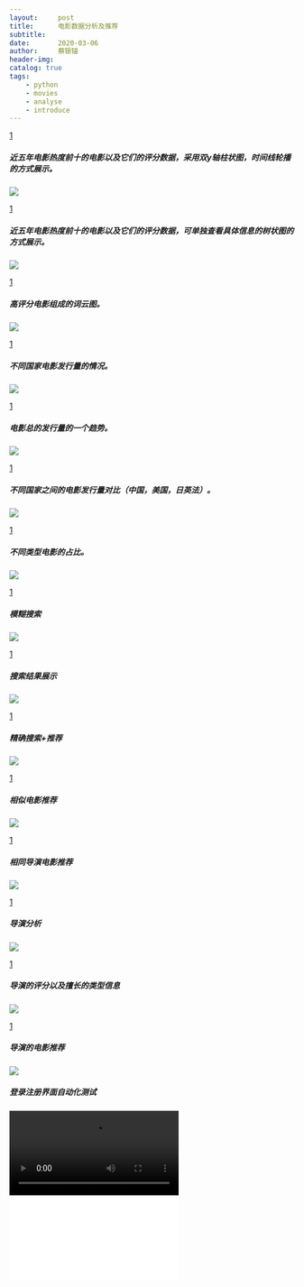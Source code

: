 ```yaml
---
layout:     post
title:      电影数据分析及推荐
subtitle:   
date:       2020-03-06
author:     蔡银锚
header-img:
catalog: true
tags:
    - python
    - movies
    - analyse
    - introduce
---
```




[1](https://raw.githubusercontent.com/anchor2017/anchor2017.github.io/master/img/Snipaste_1.png)
##### 近五年电影热度前十的电影以及它们的评分数据，采用双y轴柱状图，时间线轮播的方式展示。
![](https://raw.githubusercontent.com/anchor2017/anchor2017.github.io/master/img/Snipaste_1.png)

[1](https://raw.githubusercontent.com/anchor2017/anchor2017.github.io/master/img/Snipaste_2.png)
##### 近五年电影热度前十的电影以及它们的评分数据，可单独查看具体信息的树状图的方式展示。
![](https://raw.githubusercontent.com/anchor2017/anchor2017.github.io/master/img/Snipaste_2.png)

[1](https://raw.githubusercontent.com/anchor2017/anchor2017.github.io/master/img/Snipaste_3.png)
##### 高评分电影组成的词云图。
![](https://raw.githubusercontent.com/anchor2017/anchor2017.github.io/master/img/Snipaste_3.png)

[1](https://raw.githubusercontent.com/anchor2017/anchor2017.github.io/master/img/Snipaste_4.png)
##### 不同国家电影发行量的情况。
![](https://raw.githubusercontent.com/anchor2017/anchor2017.github.io/master/img/Snipaste_4.png)

[1](https://raw.githubusercontent.com/anchor2017/anchor2017.github.io/master/img/Snipaste_5.png)
##### 电影总的发行量的一个趋势。
![](https://raw.githubusercontent.com/anchor2017/anchor2017.github.io/master/img/Snipaste_5.png)

[1](https://raw.githubusercontent.com/anchor2017/anchor2017.github.io/master/img/Snipaste_6.png)
##### 不同国家之间的电影发行量对比（中国，美国，日英法）。
![](https://raw.githubusercontent.com/anchor2017/anchor2017.github.io/master/img/Snipaste_6.png)

[1](https://raw.githubusercontent.com/anchor2017/anchor2017.github.io/master/img/Snipaste_7.png)
##### 不同类型电影的占比。
![](https://raw.githubusercontent.com/anchor2017/anchor2017.github.io/master/img/Snipaste_7.png)

[1](https://raw.githubusercontent.com/anchor2017/anchor2017.github.io/master/img/Snipaste_8.png)
##### 模糊搜索
![](https://raw.githubusercontent.com/anchor2017/anchor2017.github.io/master/img/Snipaste_8.png)

[1](https://raw.githubusercontent.com/anchor2017/anchor2017.github.io/master/img/Snipaste_9.png)
##### 搜索结果展示
![](https://raw.githubusercontent.com/anchor2017/anchor2017.github.io/master/img/Snipaste_9.png)

[1](https://raw.githubusercontent.com/anchor2017/anchor2017.github.io/master/img/Snipaste_10.png)
##### 精确搜索+推荐
![](https://raw.githubusercontent.com/anchor2017/anchor2017.github.io/master/img/Snipaste_10.png)

[1](https://raw.githubusercontent.com/anchor2017/anchor2017.github.io/master/img/Snipaste_11_1.png)
##### 相似电影推荐
![](https://raw.githubusercontent.com/anchor2017/anchor2017.github.io/master/img/Snipaste_11_1.png)

[1](https://raw.githubusercontent.com/anchor2017/anchor2017.github.io/master/img/Snipaste_11_2.png)
##### 相同导演电影推荐
![](https://raw.githubusercontent.com/anchor2017/anchor2017.github.io/master/img/Snipaste_11_2.png)

[1](https://raw.githubusercontent.com/anchor2017/anchor2017.github.io/master/img/Snipaste_12.png)
##### 导演分析
![](https://raw.githubusercontent.com/anchor2017/anchor2017.github.io/master/img/Snipaste_12.png)

[1](https://raw.githubusercontent.com/anchor2017/anchor2017.github.io/master/img/Snipaste_13.png)
##### 导演的评分以及擅长的类型信息
![](https://raw.githubusercontent.com/anchor2017/anchor2017.github.io/master/img/Snipaste_13.png)

[1](https://raw.githubusercontent.com/anchor2017/anchor2017.github.io/master/img/Snipaste_14.png)
##### 导演的电影推荐
![](https://raw.githubusercontent.com/anchor2017/anchor2017.github.io/master/img/Snipaste_14.png)

##### 登录注册界面自动化测试

<video>
    <source src="http://player.youku.com/embed/XMzMxMjE0MjY4NA=="></source>
    </video>

<iframe src="//player.bilibili.com/player.html?aid=61383428&cid=106779616&page=1" scrolling="no" border="0" frameborder="no" framespacing="0" allowfullscreen="true"> </iframe>



